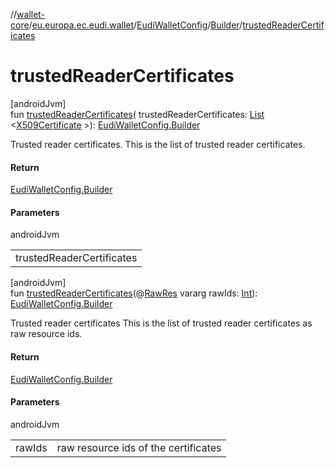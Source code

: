 //[wallet-core](../../../../index.md)/[eu.europa.ec.eudi.wallet](../../index.md)/[EudiWalletConfig](../index.md)/[Builder](index.md)/[trustedReaderCertificates](trusted-reader-certificates.md)

# trustedReaderCertificates

[androidJvm]\
fun [trustedReaderCertificates](trusted-reader-certificates.md)(
trustedReaderCertificates: [List](https://kotlinlang.org/api/latest/jvm/stdlib/kotlin.collections/-list/index.html)
&lt;[X509Certificate](https://developer.android.com/reference/kotlin/java/security/cert/X509Certificate.html)
&gt;): [EudiWalletConfig.Builder](index.md)

Trusted reader certificates. This is the list of trusted reader certificates.

#### Return

[EudiWalletConfig.Builder](index.md)

#### Parameters

androidJvm

|                           |
|---------------------------|
| trustedReaderCertificates |

[androidJvm]\
fun [trustedReaderCertificates](trusted-reader-certificates.md)(@[RawRes](https://developer.android.com/reference/kotlin/androidx/annotation/RawRes.html)
vararg
rawIds: [Int](https://kotlinlang.org/api/latest/jvm/stdlib/kotlin/-int/index.html)): [EudiWalletConfig.Builder](index.md)

Trusted reader certificates This is the list of trusted reader certificates as raw resource ids.

#### Return

[EudiWalletConfig.Builder](index.md)

#### Parameters

androidJvm

|        |                                      |
|--------|--------------------------------------|
| rawIds | raw resource ids of the certificates |
